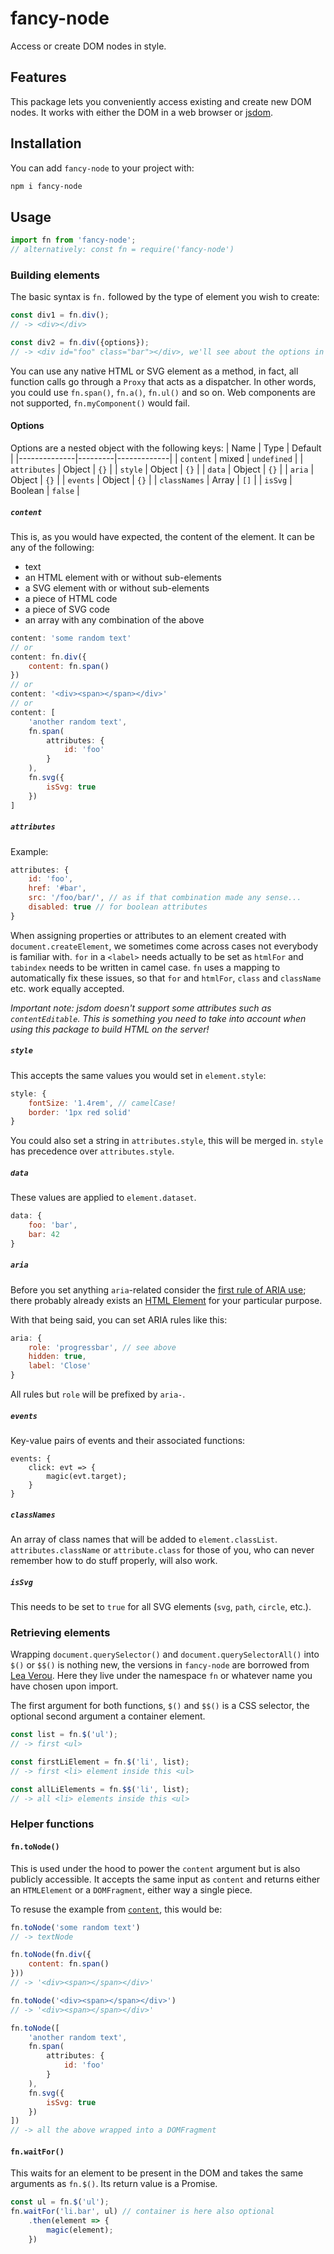 # fancy-node
Access or create DOM nodes in style.

## Features
This package lets you conveniently access existing and create new DOM nodes. It works with either the DOM in a web browser or [jsdom](https://www.npmjs.com/package/jsdom). 

## Installation
You can add `fancy-node` to your project with:
```bash
npm i fancy-node
```

## Usage
```javascript
import fn from 'fancy-node'; 
// alternatively: const fn = require('fancy-node')
```

### Building elements
The basic syntax is `fn.` followed by the type of element you wish to create:
```javascript
const div1 = fn.div();
// -> <div></div>

const div2 = fn.div({options}); 
// -> <div id="foo" class="bar"></div>, we'll see about the options in a minute
```
You can use any native HTML or SVG element as a method, in fact, all function calls go through a `Proxy` that acts as a dispatcher. In other words, you could use `fn.span()`, `fn.a()`, `fn.ul()` and so on. Web components are not supported, `fn.myComponent()` would fail.

#### Options
Options are a nested object with the following keys:
| Name         | Type    | Default     |
|--------------|---------|-------------|
| `content`    | mixed   | `undefined` |
| `attributes` | Object  | `{}`        |
| `style`      | Object  | `{}`        |
| `data`       | Object  | `{}`        |
| `aria`       | Object  | `{}`        |
| `events`     | Object  | `{}`        |
| `classNames` | Array   | `[]`        |
| `isSvg`      | Boolean | `false`     |

##### `content`
This is, as you would have expected, the content of the element. It can be any of the following:
- text
- an HTML element with or without sub-elements
- a SVG element with or without sub-elements
- a piece of HTML code
- a piece of SVG code
- an array with any combination of the above
```javascript
content: 'some random text'
// or
content: fn.div({
    content: fn.span()
})
// or 
content: '<div><span></span></div>'
// or 
content: [
    'another random text',
    fn.span(
        attributes: {
            id: 'foo'
        }
    ),
    fn.svg({
        isSvg: true
    })
]
```

##### `attributes`
Example:
```javascript
attributes: {
    id: 'foo',
    href: '#bar',
    src: '/foo/bar/', // as if that combination made any sense...
    disabled: true // for boolean attributes
}
```
When assigning properties or attributes to an element created with `document.createElement`, we sometimes come across cases not everybody is familiar with. `for` in a `<label>` needs actually to be set as `htmlFor` and `tabindex` needs to be written in camel case. `fn` uses a mapping to automatically fix these issues, so that `for` and `htmlFor`, `class` and `className` etc. work equally accepted.

_Important note: jsdom doesn't support some attributes such as `contentEditable`. This is something you need to take into account when using this package to build HTML on the server!_

##### `style`
This accepts the same values you would set in `element.style`:
```javascript
style: {
    fontSize: '1.4rem', // camelCase!
    border: '1px red solid'
}
```
You could also set a string in `attributes.style`, this will be merged in. `style` has precedence over `attributes.style`.

##### `data`
These values are applied to `element.dataset`.
```javascript
data: {
    foo: 'bar',
    bar: 42
}
```
##### `aria`
Before you set anything `aria`-related consider the [first rule of ARIA use](https://www.w3.org/TR/using-aria/#firstrule); there probably already exists an [HTML Element](https://developer.mozilla.org/en-US/docs/Web/HTML/Element) for your particular purpose.

With that being said, you can set ARIA rules like this:
```javascript
aria: {
    role: 'progressbar', // see above
    hidden: true, 
    label: 'Close'
}
```
All rules but `role` will be prefixed by `aria-`.

##### `events`
Key-value pairs of events and their associated functions:
```
events: {
    click: evt => {
        magic(evt.target);
    }
}
```

##### `classNames`
An array of class names that will be added to `element.classList`. `attributes.className` or `attribute.class` for those of you, who can never remember how to do stuff properly, will also work.

##### `isSvg`
This needs to be set to `true` for all SVG elements (`svg`, `path`, `circle`, etc.).

### Retrieving elements
Wrapping `document.querySelector()` and `document.querySelectorAll()` into `$()` or `$$()` is nothing new, the versions in `fancy-node` are borrowed from [Lea Verou](https://lea.verou.me/2015/04/jquery-considered-harmful/). Here they live under the namespace `fn` or whatever name you have chosen upon import.

The first argument for both functions, `$()` and `$$()` is a CSS selector, the optional second argument a container element.
```javascript
const list = fn.$('ul');
// -> first <ul>

const firstLiElement = fn.$('li', list);
// -> first <li> element inside this <ul>

const allLiElements = fn.$$('li', list);
// -> all <li> elements inside this <ul>
```
### Helper functions

#### `fn.toNode()`
This is used under the hood to power the `content` argument but is also publicly accessible. It accepts the same input as `content` and returns either an `HTMLElement` or a `DOMFragment`, either way a single piece.

To resuse the example from [`content`](#content), this would be:
```javascript
fn.toNode('some random text')
// -> textNode

fn.toNode(fn.div({
    content: fn.span()
}))
// -> '<div><span></span></div>'

fn.toNode('<div><span></span></div>')
// -> '<div><span></span></div>'

fn.toNode([
    'another random text',
    fn.span(
        attributes: {
            id: 'foo'
        }
    ),
    fn.svg({
        isSvg: true
    })
])
// -> all the above wrapped into a DOMFragment
```

#### `fn.waitFor()`
This waits for an element to be present in the DOM and takes the same arguments as `fn.$()`. Its return value is a Promise.
```javascript
const ul = fn.$('ul');
fn.waitFor('li.bar', ul) // container is here also optional
    .then(element => {
        magic(element);
    })
```
